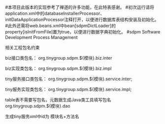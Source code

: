 #本项目此版本的实现参考了禅道的许多功能，在此特表感谢。
#初次运行请将application.xml中的databaseInstallerProcessor、initDataApplicationProcessor注释打开，以便进行数据库表结构安装及初始化。
#此外还需将web.beans.xml中bean[sdpmDictLoader]的property[isInitFromFile]置为true，以便进行数据字典初始化。
#sdpm
Software Development Process Management

相关工程包名约束

biz接口类包名：
org.tinygroup.sdpm.${模块}.biz.inter

biz实现类包名：
org.tinygroup.sdpm.${模块}.biz.impl

tiny服务接口类包名：
org.tinygroup.sdpm.${模块}.service.inter;

tiny服务实现类包名：
org.tinygroup.sdpm.${模块}.service.impl;

table表不需要写包名，元数据生成Java类工具填写包名
org.tinygroup.sdpm.${模块}.dao

生成tiny服务xml中id为 模块名+方法名